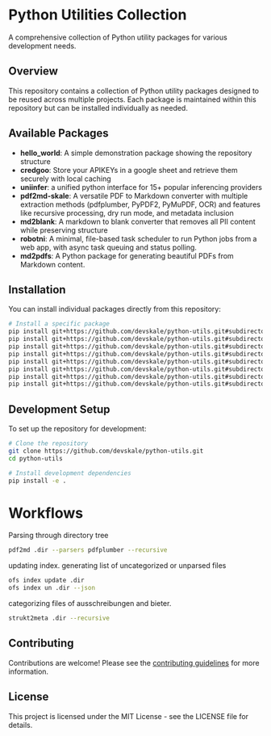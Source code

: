 # Python Utilities Collection

A comprehensive collection of Python utility packages for various development needs.

## Overview

This repository contains a collection of Python utility packages designed to be reused across multiple projects. Each package is maintained within this repository but can be installed individually as needed.

## Available Packages

- **hello_world**: A simple demonstration package showing the repository structure
- **credgoo**: Store your APIKEYs in a google sheet and retrieve them securely with local caching
- **uniinfer**: a unified python interface for 15+ popular inferencing providers
- **pdf2md-skale**: A versatile PDF to Markdown converter with multiple extraction methods (pdfplumber, PyPDF2, PyMuPDF, OCR) and features like recursive processing, dry run mode, and metadata inclusion
- **md2blank**: A markdown to blank converter that removes all PII content while preserving structure
- **robotni**: A minimal, file-based task scheduler to run Python jobs from a web app, with async task queuing and status polling.
- **md2pdfs**: A Python package for generating beautiful PDFs from Markdown content.

## Installation

You can install individual packages directly from this repository:

```bash
# Install a specific package
pip install git+https://github.com/devskale/python-utils.git#subdirectory=packages/hello_world
pip install git+https://github.com/devskale/python-utils.git#subdirectory=packages/credgoo
pip install git+https://github.com/devskale/python-utils.git#subdirectory=packages/uniinfer
pip install git+https://github.com/devskale/python-utils.git#subdirectory=packages/pdf2md.skale
pip install git+https://github.com/devskale/python-utils.git#subdirectory=packages/md2blank
pip install git+https://github.com/devskale/python-utils.git#subdirectory=packages/md2pdfs
pip install git+https://github.com/devskale/python-utils.git#subdirectory=packages/robotni
pip install git+https://github.com/devskale/python-utils.git#subdirectory=packages/strukt2meta
```

## Development Setup

To set up the repository for development:

```bash
# Clone the repository
git clone https://github.com/devskale/python-utils.git
cd python-utils

# Install development dependencies
pip install -e .
```


# Workflows

Parsing through directory tree
```bash
pdf2md .dir --parsers pdfplumber --recursive
```

updating index. generating list of uncategorized or unparsed files
```bash
ofs index update .dir
ofs index un .dir --json
```

categorizing files of ausschreibungen and bieter.
```bash
strukt2meta .dir --recursive
```







## Contributing

Contributions are welcome! Please see the [contributing guidelines](docs/contributing.md) for more information.

## License

This project is licensed under the MIT License - see the LICENSE file for details.
